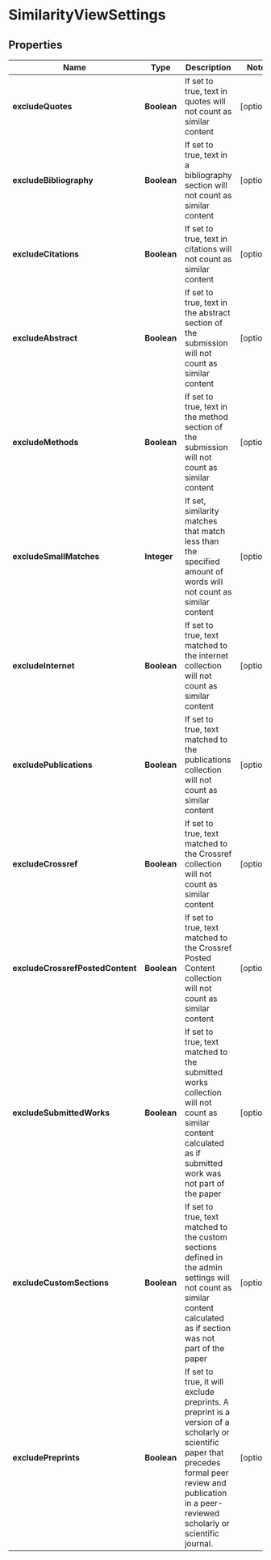 

# SimilarityViewSettings


## Properties

Name | Type | Description | Notes
------------ | ------------- | ------------- | -------------
**excludeQuotes** | **Boolean** | If set to true, text in quotes will not count as similar content  |  [optional]
**excludeBibliography** | **Boolean** | If set to true, text in a bibliography section will not count as similar content  |  [optional]
**excludeCitations** | **Boolean** | If set to true, text in citations will not count as similar content  |  [optional]
**excludeAbstract** | **Boolean** | If set to true, text in the abstract section of the submission will not count as similar content  |  [optional]
**excludeMethods** | **Boolean** | If set to true, text in the method section of the submission will not count as similar content  |  [optional]
**excludeSmallMatches** | **Integer** | If set, similarity matches that match less than the specified amount of words will not count as similar content  |  [optional]
**excludeInternet** | **Boolean** | If set to true, text matched to the internet collection will not count as similar content  |  [optional]
**excludePublications** | **Boolean** | If set to true, text matched to the publications collection will not count as similar content  |  [optional]
**excludeCrossref** | **Boolean** | If set to true, text matched to the Crossref collection will not count as similar content  |  [optional]
**excludeCrossrefPostedContent** | **Boolean** | If set to true, text matched to the Crossref Posted Content collection will not count as similar content  |  [optional]
**excludeSubmittedWorks** | **Boolean** | If set to true, text matched to the submitted works collection will not count as similar content calculated as if submitted work was not part of the paper  |  [optional]
**excludeCustomSections** | **Boolean** | If set to true, text matched to the custom sections defined in the admin settings will not count as similar content calculated as if section was not part of the paper  |  [optional]
**excludePreprints** | **Boolean** | If set to true, it will exclude preprints. A preprint is a version of a scholarly or scientific paper that precedes formal peer review and publication in a peer-reviewed scholarly or scientific journal.  |  [optional]



